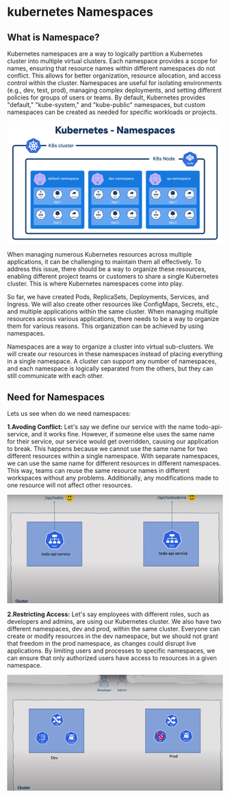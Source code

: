 # kubernetes Namespaces

## What is Namespace?
Kubernetes namespaces are a way to logically partition a Kubernetes cluster into multiple virtual clusters. 
Each namespace provides a scope for names, ensuring that resource names within different namespaces do not 
conflict. This allows for better organization, resource allocation, and access control within the cluster. 
Namespaces are useful for isolating environments (e.g., dev, test, prod), managing complex deployments, and 
setting different policies for groups of users or teams. By default, Kubernetes provides "default," 
"kube-system," and "kube-public" namespaces, but custom namespaces can be created as needed for specific 
workloads or projects.

![Kubernetes Namespaces](https://github.com/balusena/kubernetes-for-devops/blob/main/08-Kubernetes%20Namespaces/kubernetes_namespaces.png)

When managing numerous Kubernetes resources across multiple applications, it can be challenging to maintain
them all effectively. To address this issue, there should be a way to organize these resources, enabling
different project teams or customers to share a single Kubernetes cluster. This is where Kubernetes 
namespaces come into play.

So far, we have created Pods, ReplicaSets, Deployments, Services, and Ingress. We will also create other 
resources like ConfigMaps, Secrets, etc., and multiple applications within the same cluster. When managing
multiple resources across various applications, there needs to be a way to organize them for various reasons.
This organization can be achieved by using namespaces.

Namespaces are a way to organize a cluster into virtual sub-clusters. We will create our resources in 
these namespaces instead of placing everything in a single namespace. A cluster can support any number 
of namespaces, and each namespace is logically separated from the others, but they can still communicate 
with each other.

## Need for Namespaces
Lets us see when do we need namespaces:

**1.Avoding Conflict:**
Let's say we define our service with the name todo-api-service, and it works fine. However, if someone else
uses the same name for their service, our service would get overridden, causing our application to break. 
This happens because we cannot use the same name for two different resources within a single namespace. 
With separate namespaces, we can use the same name for different resources in different namespaces. This 
way, teams can reuse the same resource names in different workspaces without any problems. Additionally, 
any modifications made to one resource will not affect other resources.

![Avoiding Conflict](https://github.com/balusena/kubernetes-for-devops/blob/main/08-Kubernetes%20Namespaces/avoding_conflict.png)

**2.Restricting Access:**
Let's say employees with different roles, such as developers and admins, are using our Kubernetes cluster.
We also have two different namespaces, dev and prod, within the same cluster. Everyone can create or modify
resources in the dev namespace, but we should not grant that freedom in the prod namespace, as changes 
could disrupt live applications. By limiting users and processes to specific namespaces, we can ensure that
only authorized users have access to resources in a given namespace.

![Restricting Access](https://github.com/balusena/kubernetes-for-devops/blob/main/08-Kubernetes%20Namespaces/restricting_access.png)















